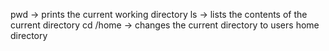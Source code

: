 pwd -> prints the current working directory
ls -> lists the contents of the current directory
cd /home -> changes the current directory to users home directory

